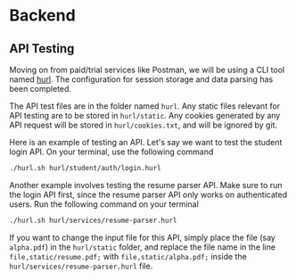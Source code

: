 # Backend

## API Testing

Moving on from paid/trial services like Postman, we will be using a CLI tool named [hurl](https://hurl.dev/). The configuration for session storage and data parsing has been completed.

The API test files are in the folder named `hurl`. Any static files relevant for API testing are to be stored in `hurl/static`. Any cookies generated by any API request will be stored in `hurl/cookies.txt`, and will be ignored by git.

Here is an example of testing an API. Let's say we want to test the student login API. On your terminal, use the following command

```bash
./hurl.sh hurl/student/auth/login.hurl
```

Another example involves testing the resume parser API. Make sure to run the login API first, since the resume parser API only works on authenticated users. Run the following command on your terminal

```bash
./hurl.sh hurl/services/resume-parser.hurl
```

If you want to change the input file for this API, simply place the file (say `alpha.pdf`) in the `hurl/static` folder, and replace the file name in the line `file,static/resume.pdf;` with `file,static/alpha.pdf;` inside the `hurl/services/resume-parser.hurl` file.
